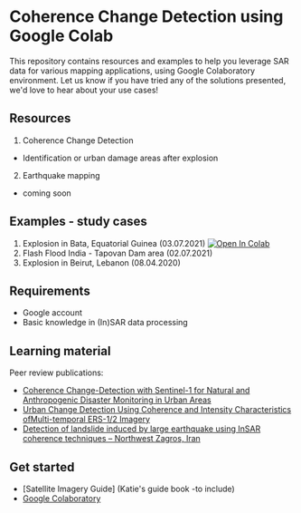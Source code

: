 # Coherence Change Detection using Google Colab

This repository contains resources and examples to help you leverage SAR data for various mapping applications, using Google Colaboratory environment. 
Let us know if you have tried any of the solutions presented, we'd love to hear about your use cases!

## Resources

1. Coherence Change Detection 
 - Identification or urban damage areas after explosion
 
2. Earthquake mapping
 - coming soon

## Examples - study cases

1. Explosion in Bata, Equatorial Guinea (03.07.2021) [![Open In Colab](https://colab.research.google.com/assets/colab-badge.svg)](https://colab.research.google.com/github/mdelgadoblasco/GOST_SAR/blob/master/Coherence%20Change%20Detection/WB_Bata_Larger_CoherenceChangeDetection.ipynb)
2. Flash Flood India - Tapovan Dam area (02.07.2021) 
3. Explosion in Beirut, Lebanon (08.04.2020)

## Requirements
- Google account
- Basic knowledge in (In)SAR data processing

## Learning material 
Peer review publications: 
 - [Coherence Change-Detection with Sentinel-1 for Natural and Anthropogenic Disaster Monitoring in Urban Areas](https://www.mdpi.com/2072-4292/10/7/1026)
 - [Urban Change Detection Using Coherence and Intensity Characteristics ofMulti-temporal ERS-1/2 Imagery](http://earth.esa.int/workshops/fringe2005/proceedings/papers/350_liao.pdf)
 - [Detection of landslide induced by large earthquake using InSAR coherence techniques – Northwest Zagros, Iran](https://www.sciencedirect.com/science/article/pii/S1110982318302886)


## Get started
- [Satellite Imagery Guide] (Katie's guide book -to include)
- [Google Colaboratory](https://colab.research.google.com/notebooks/intro.ipynb)
  > 
